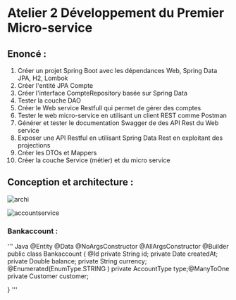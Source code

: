 # Atelier 2 Développement du Premier Micro-service
## Enoncé :
1. Créer un projet Spring Boot avec les dépendances Web, Spring Data JPA, H2, Lombok
2. Créer l'entité JPA Compte
3. Créer l'interface CompteRepository basée sur Spring Data
4. Tester la couche DAO
5. Créer le Web service Restfull qui permet de gérer des comptes
6. Tester le web micro-service en utilisant un client REST comme Postman
7. Générer et tester le documentation Swagger de des API Rest du Web service
8. Exposer une API Restful en utilisant Spring Data Rest en exploitant des projections
9. Créer les DTOs et Mappers
10. Créer la couche Service (métier) et du micro service

##  Conception et architecture :
![archi](https://user-images.githubusercontent.com/101510983/200371852-06eaf710-4b2a-41c2-897c-f30cdbb91233.png)


![accountservice](https://user-images.githubusercontent.com/101510983/198897988-5066fe78-1764-4de5-b94f-e8206029f69c.png)

### Bankaccount :
''' Java
@Entity
@Data @NoArgsConstructor @AllArgsConstructor @Builder
public class Bankaccount {
    @Id
    private String id;
    private Date createdAt;
    private Double balance;
    private String currency;
    @Enumerated(EnumType.STRING )
    private AccountType type;@ManyToOne
    private Customer customer;

}
'''
